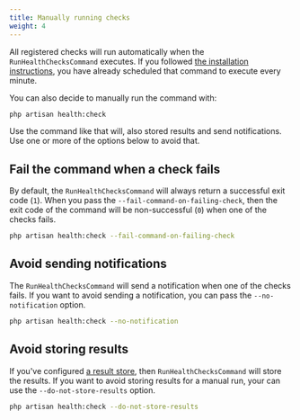 ```yaml
---
title: Manually running checks
weight: 4
---
```


All registered checks will run automatically when the `RunHealthChecksCommand` executes. If you followed [the installation instructions](https://spatie.be/docs/laravel-health/v1/installation-setup), you have already scheduled that command to execute every minute.

You can also decide to manually run the command with:

```bash
php artisan health:check
```

Use the command like that will, also stored results and send notifications. Use one or more of the options below to avoid that.

## Fail the command when a check fails

By default, the `RunHealthChecksCommand` will always return a successful exit code (`1`). When you pass the `--fail-command-on-failing-check`, then the exit code of the command will be non-successful (`0`) when one of the checks fails.

```bash
php artisan health:check --fail-command-on-failing-check
```

## Avoid sending notifications

The `RunHealthChecksCommand` will send a notification when one of the checks fails. If you want to avoid sending a notification, you can pass the `--no-notification` option.

```bash
php artisan health:check --no-notification
```

## Avoid storing results

If you've configured [a result store](https://spatie.be/docs/laravel-health/v1/storing-results/general), then `RunHealthChecksCommand` will store the results. If you want to avoid storing results for a manual run, your can use the `--do-not-store-results` option.

```bash
php artisan health:check --do-not-store-results
```
